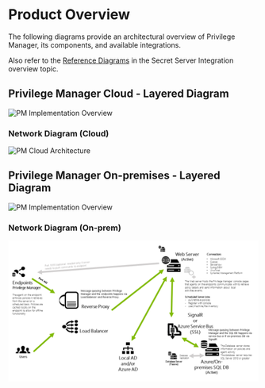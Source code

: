[title]: # (Product Overview)
[tags]: # (architecture)
[priority]: # (11)
# Product Overview

The following diagrams provide an architectural overview of Privilege Manager, its components, and available integrations.

Also refer to the [Reference Diagrams](pm-ss-integration.md) in the Secret Server Integration overview topic.

## Privilege Manager Cloud - Layered Diagram

![PM Implementation Overview](images/privman-arch-20190415.png "Cloud Layered Diagram")

### Network Diagram (Cloud)

![PM Cloud Architecture](images/privman-cloud.png "Cloud Diagram")

## Privilege Manager On-premises - Layered Diagram

![PM Implementation Overview](images/privman-arch-on-prem-20190415.png "On-prem Layered Diagram")

### Network Diagram (On-prem)

![PM On-Premises Architecture](images/privman-on-prem.png "On-prem Diagram")
